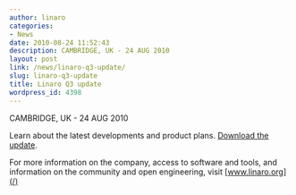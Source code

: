 ```yaml
---
author: linaro
categories:
- News
date: 2010-08-24 11:52:43
description: CAMBRIDGE, UK - 24 AUG 2010
layout: post
link: /news/linaro-q3-update/
slug: linaro-q3-update
title: Linaro Q3 update
wordpress_id: 4398
---
```


CAMBRIDGE, UK - 24 AUG 2010

Learn about the latest developments and product plans. [Download the update]().

For more information on the company, access to software and tools, and information on the community and open engineering, visit [www.linaro.org](/)